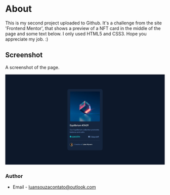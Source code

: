 # About

This is my second project uploaded to Github. It's a challenge from the site 'Frontend Mentor', that shows a preview of a NFT card in the middle of the page and some text below. I only used HTML5 and CSS3. Hope you appreciate my job. :)

## Screenshot

A screenshot of the page.
 
![](images/screenshot.jpeg?raw=true)

### Author

- Email - luansouzacontato@outlook.com

